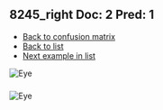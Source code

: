 ## 8245_right Doc: 2 Pred: 1
- [Back to confusion matrix](https://github.com/juliandewit/kaggle_retinopathy/blob/master/matrix.md)
- [Back to list](https://github.com/juliandewit/kaggle_retinopathy/blob/master/lists/21/list.md)
- [Next example in list](https://github.com/juliandewit/kaggle_retinopathy/blob/master/lists/21/84/8499_right.md)

![Eye](https://retinopaty.blob.core.windows.net/size1024/8245_right_2.jpeg)

### 

![Eye]()

